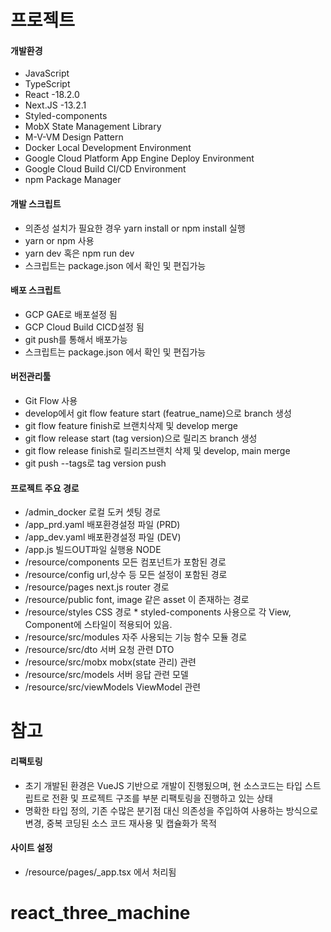 # 프로젝트

#### 개발환경

- JavaScript
- TypeScript
- React -18.2.0
- Next.JS -13.2.1
- Styled-components
- MobX State Management Library
- M-V-VM Design Pattern
- Docker Local Development Environment
- Google Cloud Platform App Engine Deploy Environment
- Google Cloud Build CI/CD Environment
- npm Package Manager

#### 개발 스크립트

- 의존성 설치가 필요한 경우 yarn install or npm install 실행
- yarn or npm 사용
- yarn dev 혹은 npm run dev
- 스크립트는 package.json 에서 확인 및 편집가능

#### 배포 스크립트

- GCP GAE로 배포설정 됨
- GCP Cloud Build CICD설정 됨
- git push를 통해서 배포가능
- 스크립트는 package.json 에서 확인 및 편집가능

#### 버전관리툴

- Git Flow 사용
- develop에서 git flow feature start (featrue_name)으로 branch 생성
- git flow feature finish로 브랜치삭제 및 develop merge
- git flow release start (tag version)으로 릴리즈 branch 생성
- git flow release finish로 릴리즈브랜치 삭제 및 develop, main merge
- git push --tags로 tag version push

#### 프로젝트 주요 경로

- /admin_docker 로컬 도커 셋팅 경로
- /app_prd.yaml 배포환경설정 파일 (PRD)
- /app_dev.yaml 배포환경설정 파일 (DEV)
- /app.js 빌드OUT파일 실행용 NODE
- /resource/components 모든 컴포넌트가 포함된 경로
- /resource/config url,상수 등 모든 설정이 포함된 경로
- /resource/pages next.js router 경로
- /resource/public font, image 같은 asset 이 존재하는 경로
- /resource/styles CSS 경로 \* styled-components 사용으로 각 View, Component에 스타일이 적용되어 있음.
- /resource/src/modules 자주 사용되는 기능 함수 모듈 경로
- /resource/src/dto 서버 요청 관련 DTO
- /resource/src/mobx mobx(state 관리) 관련
- /resource/src/models 서버 응답 관련 모델
- /resource/src/viewModels ViewModel 관련

####

# 참고

#### 리팩토링

- 초기 개발된 환경은 VueJS 기반으로 개발이 진행됬으며, 현 소스코드는 타입 스트립트로 전환 및 프로젝트 구조를 부분 리팩토링을 진행하고 있는 상태
- 명확한 타입 정의, 기존 수많은 분기점 대신 의존성을 주입하여 사용하는 방식으로 변경, 중복 코딩된 소스 코드 재사용 및 캡슐화가 목적

#### 사이트 설정

- /resource/pages/\_app.tsx 에서 처리됨
# react_three_machine
